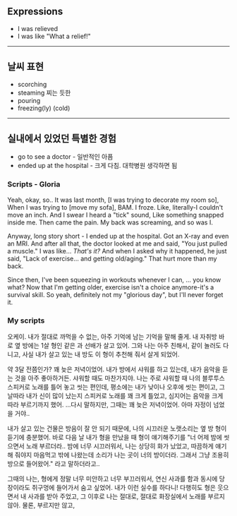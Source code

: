 ## Expressions
- I was relieved
- I was like "What a relief!"

---
## 날씨 표현
- scorching
- steaming 찌는 듯한
- pouring
- freezing(ly) (cold)

---
## 실내에서 있었던 특별한 경험
- go to see a doctor - 일반적인 아픔
- ended up at the hospital - 크게 다침. 대학병원 생각하면 됨

### Scripts - Gloria
Yeah, okay, so.. It was last month, [I was trying to decorate my room so], When I was trying to [move my sofa], BAM. I froze. Like, literally-I couldn't move an inch. And I swear I heard a "tick" sound, Like something snapped inside me. Then came the pain. My back was screaming, and so was I.

Anyway, long story short - I ended up at the hospital. Got an X-ray and even an MRI. And after all that, the doctor looked at me and said, "You just pulled a muscle." I was like... *That's it?* And when I asked why it happened, he just said, "Lack of exercise... and getting old/aging." That hurt more than my back.

Since then, I've been squeezing in workouts whenever I can, ... you know what? Now that I'm getting older, exercise isn't a choice anymore-it's a survival skill. So yeah, definitely not my "glorious day", but I'll never forget it.

### My scripts
오케이. 내가 절대로 까먹을 수 없는, 아주 기억에 남는 기억을 말해 줄게.
내 자취방 바로 옆 방에는 1살 형인 같은 과 선배가 살고 있어.
그와 나는 아주 친해서, 같이 놀러도 다니고, 사실 내가 살고 있는 내 방도 이 형이 추천해 줘서 살게 되었어.

약 3달 전쯤인가? 꽤 늦은 저녁이었어. 내가 방에서 샤워를 하고 있는데, 내가 음악을 듣는 것을 아주 좋아하거든. 샤워할 때도 마찬가지야. 나는 주로 샤워할 때 나의 블루투스 스피커로 노래를 틀어 놓고 씻는 편인데, 평소에는 내가 낮이나 오후에 씻는 편이고, 그날따라 내가 신이 많이 났는지 스피커로 노래를 꽤 크게 틀었고, 심지어는 음악을 크게 따라 부르기까지 했어. ...다시 말하지만, 그때는 꽤 늦은 저녁이었어. 아마 자정이 넘었을 거야..

내가 살고 있는 건물은 방음이 잘 안 되기 때문에, 나의 시끄러운 노랫소리는 옆 방 형이 듣기에 충분했어. 바로 다음 날 내가 형을 만났을 때 형이 얘기해주기를 "너 어제 밤에 씻으면서 노래 부르더라.. 밤에 너무 시끄러워서, 나는 상당히 화가 났었고, 따끔하게 얘기해 줘야지 마음먹고 밖에 나왔는데 소리가 나는 곳이 너의 방이더라. 그래서 그냥 조용히 방으로 들어왔어." 라고 말하더라고..

그때의 나는, 형에게 정말 너무 미안하고 너무 부끄러워서, 연신 사과를 함과 동시에 당장이라도 쥐구멍에 들어가서 숨고 싶었어. 내가 이런 실수를 하다니! 다행히도 형은 웃으면서 내 사과를 받아 주었고, 그 이후로 나는 절대로, 절대로 화장실에서 노래를 부르지 않아. 물론, 부르지만 않고, 

